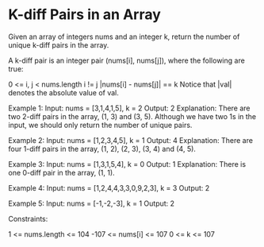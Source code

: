 # K-diff Pairs in an Array

Given an array of integers nums and an integer k, return the number of unique k-diff pairs in the array.

A k-diff pair is an integer pair (nums[i], nums[j]), where the following are true:

0 <= i, j < nums.length
i != j
|nums[i] - nums[j]| == k
Notice that |val| denotes the absolute value of val.

 
Example 1:
Input: nums = [3,1,4,1,5], k = 2
Output: 2
Explanation: There are two 2-diff pairs in the array, (1, 3) and (3, 5).
Although we have two 1s in the input, we should only return the number of unique pairs.

Example 2:
Input: nums = [1,2,3,4,5], k = 1
Output: 4
Explanation: There are four 1-diff pairs in the array, (1, 2), (2, 3), (3, 4) and (4, 5).

Example 3:
Input: nums = [1,3,1,5,4], k = 0
Output: 1
Explanation: There is one 0-diff pair in the array, (1, 1).

Example 4:
Input: nums = [1,2,4,4,3,3,0,9,2,3], k = 3
Output: 2

Example 5:
Input: nums = [-1,-2,-3], k = 1
Output: 2
 
Constraints:

1 <= nums.length <= 104
-107 <= nums[i] <= 107
0 <= k <= 107